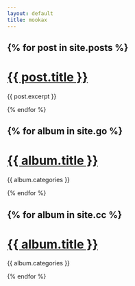 ```yaml
---
layout: default
title: mookax
---
```


{% for post in site.posts %}
  ---
  <h1><a href="{{ post.url }}">{{ post.title }}</a></h1>
  <p>{{ post.excerpt }}</p>
{% endfor %}


<br>

{% for album in site.go %}
  ---
  <h1><a href="{{ album.url }}">{{ album.title }}</a></h1>
  <p>{{ album.categories }}</p>
{% endfor %}

<br>

{% for album in site.cc %}
  ---
  <h1><a href="{{ album.url }}">{{ album.title }}</a></h1>
  <p>{{ album.categories }}</p>
{% endfor %}


<br>
<br>
